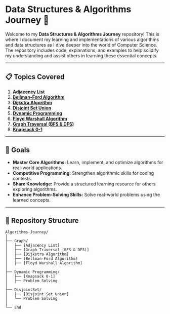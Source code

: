 # Data Structures & Algorithms Journey 🚀

Welcome to my **Data Structures & Algorithms Journey** repository! This is where I document my learning and implementations of various algorithms and data structures as I dive deeper into the world of Computer Science. The repository includes code, explanations, and examples to help solidify my understanding and assist others in learning these essential concepts.

---

## 📋 Topics Covered
01. **[Adjacency List](https://github.com/AlgoAbrar/Algorithm-Journey/tree/main/Adjacency%20List)**  
02. **[Bellman-Ford Algorithm](https://github.com/AlgoAbrar/Algorithm-Journey/tree/main/Bellman-Ford%20Algorithm)**  
03. **[Dijkstra Algorithm](https://github.com/AlgoAbrar/Algorithm-Journey/tree/main/Dijkstra%20Algorithm)**  
04. **[Disjoint Set Union](https://github.com/AlgoAbrar/Algorithm-Journey/tree/main/Disjoint%20Set%20Union)**  
05. **[Dynamic Programming](https://github.com/AlgoAbrar/Algorithm-Journey/tree/main/Dynamic%20Programming)**  
06. **[Floyd Warshall Algorithm](https://github.com/AlgoAbrar/Algorithm-Journey/tree/main/Floyd%20Warshall%20Algorithm)**  
07. **[Graph Traversal (BFS & DFS)](https://github.com/AlgoAbrar/Algorithm-Journey/tree/main/Graph%20Traversal)**  
08. **[Knapsack 0-1](https://github.com/AlgoAbrar/Algorithm-Journey/tree/main/Knapsack%200-1)**  

---

## 🌟 Goals
- **Master Core Algorithms:** Learn, implement, and optimize algorithms for real-world applications.  
- **Competitive Programming:** Strengthen algorithmic skills for coding contests.  
- **Share Knowledge:** Provide a structured learning resource for others exploring algorithms.  
- **Enhance Problem-Solving Skills:** Solve real-world problems using the learned concepts.  

---

## 📂 Repository Structure
```plaintext
Algorithms-Journey/
│
├── Graph/
│   ├── [Adjacency List]
│   ├── [Graph Traversal (BFS & DFS)]
│   ├── [Dijkstra Algorithm]
│   ├── [Bellman-Ford Algorithm]
│   ├── [Floyd Warshall Algorithm]
│
├── Dynamic Programming/
│   ├── [Knapsack 0-1]
│   ├── Problem Solving
│
├── DisjointSet/
│   ├── [Disjoint Set Union]
│   └── Problem Solving
│
└── End
